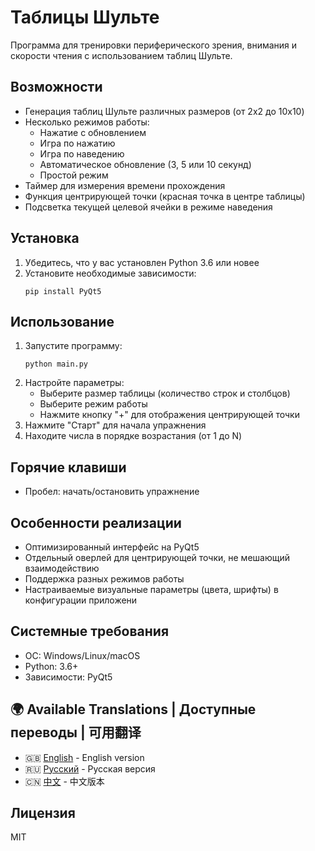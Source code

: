 # Таблицы Шульте

Программа для тренировки периферического зрения, внимания и скорости чтения с использованием таблиц Шульте.

## Возможности

- Генерация таблиц Шульте различных размеров (от 2x2 до 10x10)
- Несколько режимов работы:
  - Нажатие с обновлением
  - Игра по нажатию
  - Игра по наведению
  - Автоматическое обновление (3, 5 или 10 секунд)
  - Простой режим
- Таймер для измерения времени прохождения
- Функция центрирующей точки (красная точка в центре таблицы)
- Подсветка текущей целевой ячейки в режиме наведения

## Установка

1. Убедитесь, что у вас установлен Python 3.6 или новее
2. Установите необходимые зависимости:
   ```
   pip install PyQt5
   ```

## Использование

1. Запустите программу:
   ```
   python main.py
   ```
2. Настройте параметры:
   - Выберите размер таблицы (количество строк и столбцов)
   - Выберите режим работы
   - Нажмите кнопку "+" для отображения центрирующей точки
3. Нажмите "Старт" для начала упражнения
4. Находите числа в порядке возрастания (от 1 до N)

## Горячие клавиши

- Пробел: начать/остановить упражнение

## Особенности реализации

- Оптимизированный интерфейс на PyQt5
- Отдельный оверлей для центрирующей точки, не мешающий взаимодействию
- Поддержка разных режимов работы
- Настраиваемые визуальные параметры (цвета, шрифты) в конфигурации приложени

## Системные требования

- ОС: Windows/Linux/macOS
- Python: 3.6+
- Зависимости: PyQt5

## 🌍 Available Translations | Доступные переводы | 可用翻译
- 🇬🇧 [English](Readme.md) - English version  
- 🇷🇺 [Русский](Readme_ru.md) - Русская версия  
- 🇨🇳 [中文](Readme_ch.md) - 中文版本

## Лицензия

MIT


